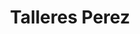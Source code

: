 ---
title: "Talleres Perez"
url: /antigua-guatemala/talleres-perez/
shop: reparación de automóviles
---